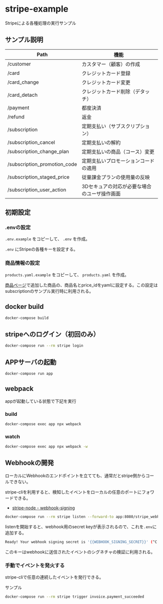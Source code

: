 # stripe-example

Stripeによる各種処理の実行サンプル

## サンプル説明

| Path | 機能 |
|-----|-----|
|/customer|カスタマー（顧客）の作成|
|/card|クレジットカード登録|
|/card_change|クレジットカード変更|
|/card_detach|クレジットカード削除（デタッチ）|
|/payment|都度決済|
|/refund|返金|
|/subscription|定期支払い（サブスクリプション）|
|/subscription_cancel|定期支払いの解約|
|/subscription_change_plan|定期支払いの商品（コース）変更|
|/subscription_promotion_code|定期支払いプロモーションコードの適用|
|/subscription_staged_price|従量課金プランの使用量の反映|
|/subscription_user_action|3Dセキュアの対応が必要な場合のユーザ操作画面|

## 初期設定

### .envの設定

`.env.example` をコピーして、 `.env` を作成。

`.env` にStripeの各種キーを設定する。

### 商品情報の設定

`products.yaml.example` をコピーして、 `products.yaml` を作成。

[商品ページ](https://dashboard.stripe.com/test/products)で追加した商品の、商品名とprice_idをyamlに設定する。この設定はsubscriptionのサンプル実行時に利用される。

## docker build

```bash
docker-compose build
```

## stripeへのログイン（初回のみ）

```bash
docker-compose run --rm stripe login
```

## APPサーバの起動

```bash
docker-compose run app
```

## webpack

appが起動している状態で下記を実行

### build

```bash
docker-compose exec app npx webpack
```

### watch

```bash
docker-compose exec app npx webpack -w
```

## Webhookの開発

ローカルにWebhookのエンドポイントを立てても、通常だとstripe側からコールできない。

stripe-cliを利用すると、検知したイベントをローカルの任意のポートにフォワードできる。

* [stripe-node - webhook-signing](https://github.com/stripe/stripe-node/tree/master/examples/webhook-signing)

```bash
docker-compose run --rm stripe listen --forward-to app:8080/stripe_webhook
```

listenを開始すると、webhook用のsecret keyが表示されるので、これを`.env`に追加する。

```bash
Ready! Your webhook signing secret is '{{WEBHOOK_SIGNING_SECRET}}' (^C to quit)
```

このキーはwebhookに送信されたイベントのシグネチャの検証に利用される。

### 手動でイベントを発火する

stripe-cliで任意の連続したイベントを発行できる。

サンプル

```bash
docker-compose run --rm stripe trigger invoice.payment_succeeded
```
